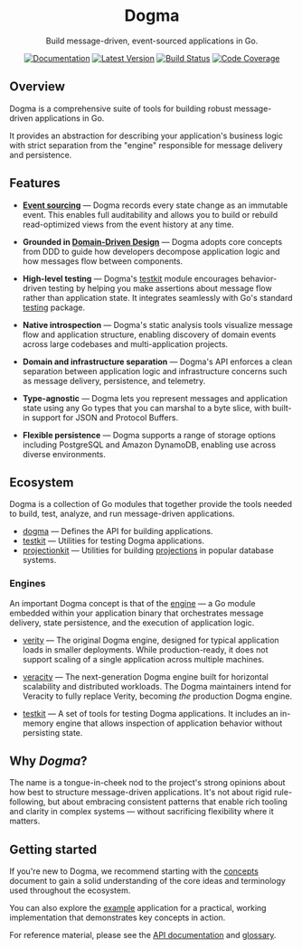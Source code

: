 <div align="center">

# Dogma

Build message-driven, event-sourced applications in Go.

[![Documentation](https://img.shields.io/badge/go.dev-documentation-007d9c?&style=for-the-badge)](https://pkg.go.dev/github.com/dogmatiq/dogma)
[![Latest Version](https://img.shields.io/github/tag/dogmatiq/dogma.svg?&style=for-the-badge&label=semver)](https://github.com/dogmatiq/dogma/releases)
[![Build Status](https://img.shields.io/github/actions/workflow/status/dogmatiq/dogma/ci.yml?style=for-the-badge&branch=main)](https://github.com/dogmatiq/dogma/actions/workflows/ci.yml)
[![Code Coverage](https://img.shields.io/codecov/c/github/dogmatiq/dogma/main.svg?style=for-the-badge)](https://codecov.io/github/dogmatiq/dogma)

</div>

## Overview

Dogma is a comprehensive suite of tools for building robust message-driven
applications in Go.

It provides an abstraction for describing your application's business logic with
strict separation from the "engine" responsible for message delivery and
persistence.

## Features

- **[Event sourcing]** — Dogma records every state change as an immutable event.
  This enables full auditability and allows you to build or rebuild
  read-optimized views from the event history at any time.

- **Grounded in [Domain-Driven Design]** — Dogma adopts core concepts from DDD
  to guide how developers decompose application logic and how messages flow
  between components.

- **High-level testing** — Dogma's [testkit] module encourages behavior-driven
  testing by helping you make assertions about message flow rather than
  application state. It integrates seamlessly with Go's standard [testing]
  package.

- **Native introspection** — Dogma's static analysis tools visualize message
  flow and application structure, enabling discovery of domain events across
  large codebases and multi-application projects.

- **Domain and infrastructure separation** — Dogma's API enforces a clean
  separation between application logic and infrastructure concerns such as
  message delivery, persistence, and telemetry.

- **Type-agnostic** — Dogma lets you represent messages and application state
  using any Go types that you can marshal to a byte slice, with built-in support
  for JSON and Protocol Buffers.

- **Flexible persistence** — Dogma supports a range of storage options including
  PostgreSQL and Amazon DynamoDB, enabling use across diverse environments.

## Ecosystem

Dogma is a collection of Go modules that together provide the tools needed to
build, test, analyze, and run message-driven applications.

- [dogma] — Defines the API for building applications.
- [testkit] — Utilities for testing Dogma applications.
- [projectionkit] — Utilities for building [projections] in popular database systems.

### Engines

An important Dogma concept is that of the [engine] — a Go module embedded within
your application binary that orchestrates message delivery, state persistence,
and the execution of application logic.

- [verity] — The original Dogma engine, designed for typical application loads
  in smaller deployments. While production-ready, it does not support scaling of
  a single application across multiple machines.

- [veracity] — The next-generation Dogma engine built for
  horizontal scalability and distributed workloads. The Dogma maintainers intend
  for Veracity to fully replace Verity, becoming _the_ production Dogma engine.

- [testkit] — A set of tools for testing Dogma applications. It includes an
  in-memory engine that allows inspection of application behavior without
  persisting state.

## Why _Dogma_?

The name is a tongue-in-cheek nod to the project's strong opinions about how
best to structure message-driven applications. It's not about rigid
rule-following, but about embracing consistent patterns that enable rich tooling
and clarity in complex systems — without sacrificing flexibility where it
matters.

## Getting started

If you're new to Dogma, we recommend starting with the [concepts] document to
gain a solid understanding of the core ideas and terminology used throughout the
ecosystem.

You can also explore the [example] application for a practical, working
implementation that demonstrates key concepts in action.

For reference material, please see the [API documentation] and [glossary].

<!-- references -->

[api documentation]: https://pkg.go.dev/github.com/dogmatiq/dogma
[concepts]: docs/concepts.md
[dogma]: https://github.com/dogmatiq/dogma
[domain-driven design]: https://en.wikipedia.org/wiki/Domain-driven_design
[engine]: docs/concepts.md#engines
[event sourcing]: https://martinfowler.com/eaaDev/EventSourcing.html
[example]: https://github.com/dogmatiq/example
[glossary]: docs/glossary.md
[projectionkit]: https://github.com/dogmatiq/projectionkit
[projections]: docs/concepts.md#handlers
[testing]: https://pkg.go.dev/testing
[testkit]: https://github.com/dogmatiq/testkit
[veracity]: https://github.com/dogmatiq/veracity
[verity]: https://github.com/dogmatiq/verity
